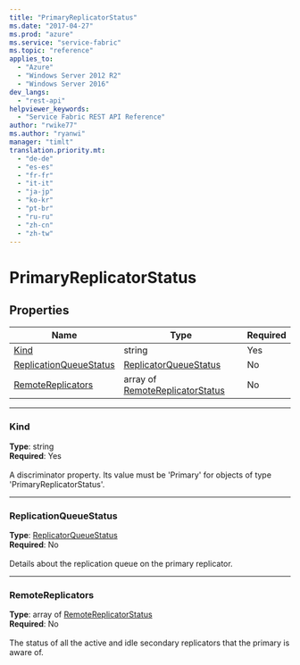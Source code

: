 ```yaml
---
title: "PrimaryReplicatorStatus"
ms.date: "2017-04-27"
ms.prod: "azure"
ms.service: "service-fabric"
ms.topic: "reference"
applies_to: 
  - "Azure"
  - "Windows Server 2012 R2"
  - "Windows Server 2016"
dev_langs: 
  - "rest-api"
helpviewer_keywords: 
  - "Service Fabric REST API Reference"
author: "rwike77"
ms.author: "ryanwi"
manager: "timlt"
translation.priority.mt: 
  - "de-de"
  - "es-es"
  - "fr-fr"
  - "it-it"
  - "ja-jp"
  - "ko-kr"
  - "pt-br"
  - "ru-ru"
  - "zh-cn"
  - "zh-tw"
---
```

# PrimaryReplicatorStatus



## Properties
| Name | Type | Required |
| --- | --- | --- |
| [Kind](#kind) | string | Yes |
| [ReplicationQueueStatus](#replicationqueuestatus) | [ReplicatorQueueStatus](model-ReplicatorQueueStatus.md) | No |
| [RemoteReplicators](#remotereplicators) | array of [RemoteReplicatorStatus](model-RemoteReplicatorStatus.md) | No |

____
### Kind
__Type__: string <br/>
__Required__: Yes <br/>
<br/>
A discriminator property. Its value must be 'Primary' for objects of type 'PrimaryReplicatorStatus'.

____
### ReplicationQueueStatus
__Type__: [ReplicatorQueueStatus](model-ReplicatorQueueStatus.md) <br/>
__Required__: No<br/>
<br/>
Details about the replication queue on the primary replicator.

____
### RemoteReplicators
__Type__: array of [RemoteReplicatorStatus](model-RemoteReplicatorStatus.md) <br/>
__Required__: No<br/>
<br/>
The status of all the active and idle secondary replicators that the primary is aware of.
